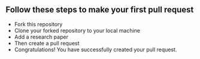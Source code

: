 ## Follow these steps to make your first pull request

- Fork this repository
- Clone your forked repository to your local machine
- Add a research paper
- Then create a pull request
- Congratulations! You have successfully created your pull request.
